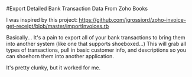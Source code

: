 #Export Detailed Bank Transaction Data From Zoho Books

I was inspired by this project: https://github.com/jgrossiord/zoho-invoice-get-receipt/blob/master/importInvoices.rb

Basically... It's a pain to export all of your bank transactions to bring them into another system (like one that supports shoeboxed...)
This will grab all types of transactions, pull in basic customer info, and descriptions so you can shoehorn them into another application.

It's pretty clunky, but it worked for me.
